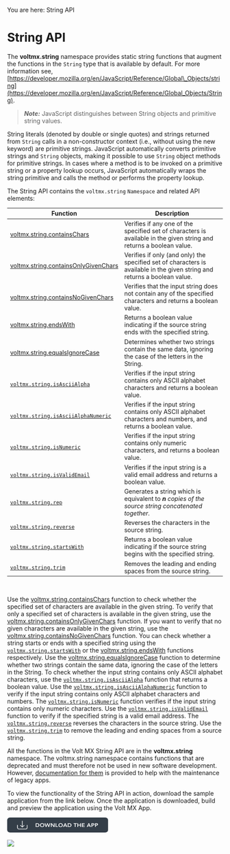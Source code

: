                             

You are here: String API

String API
==========

The **voltmx.string** namespace provides static string functions that augment the functions in the `String` type that is available by default. For more information see, [https://developer.mozilla.org/en/JavaScript/Reference/Global\_Objects/string](https://developer.mozilla.org/en/JavaScript/Reference/Global_Objects/String).

> **_Note:_** JavaScript distinguishes between String objects and primitive string values.

String literals (denoted by double or single quotes) and strings returned from `String` calls in a non-constructor context (i.e., without using the new keyword) are primitive strings. JavaScript automatically converts primitive strings and `String` objects, making it possible to use `String` object methods for primitive strings. In cases where a method is to be invoked on a primitive string or a property lookup occurs, JavaScript automatically wraps the string primitive and calls the method or performs the property lookup.

The String API contains the `voltmx.string` `Namespace` and related API elements:

  
| Function | Description |
| --- | --- |
| [voltmx.string.containsChars](voltmx.string_functions.md#volt-mx-string-containschars) | Verifies if any one of the specified set of characters is available in the given string and returns a boolean value. |
| [voltmx.string.containsOnlyGivenChars](voltmx.string_functions.md#volt-mx-string-containsonlygivenchars) | Verifies if only (and only) the specified set of characters is available in the given string and returns a boolean value. |
| [voltmx.string.containsNoGivenChars](voltmx.string_functions.md#volt-mx-string-containsnogivenchars) | Verifies that the input string does not contain any of the specified characters and returns a boolean value. |
| [voltmx.string.endsWith](voltmx.string_functions.md#volt-mx-string-endswith) | Returns a boolean value indicating if the source string ends with the specified string. |
| [voltmx.string.equalsIgnoreCase](voltmx.string_functions.md#volt-mx-string-equalsignorecase) | Determines whether two strings contain the same data, ignoring the case of the letters in the String. |
| [`voltmx.string.isAsciiAlpha`](voltmx.string_functions.md#volt-mx-string-isasciialpha) | Verifies if the input string contains only ASCII alphabet characters and returns a boolean value. |
| [`voltmx.string.isAsciiAlphaNumeric`](voltmx.string_functions.md#volt-mx-string-isasciialphanumeric) | Verifies if the input string contains only ASCII alphabet characters and numbers, and returns a boolean value. |
| [`voltmx.string.isNumeric`](voltmx.string_functions.md#volt-mx-string-isnumeric) | Verifies if the input string contains only numeric characters, and returns a boolean value. |
| [`voltmx.string.isValidEmail`](voltmx.string_functions.md#volt-mx-string-isvalidemail) | Verifies if the input string is a valid email address and returns a boolean value. |
| [`voltmx.string.rep`](voltmx.string_functions.md#volt-mx-string-rep) | Generates a string which is equivalent to _**n** copies of the source string concatenated together_. |
| [`voltmx.string.reverse`](voltmx.string_functions.md#volt-mx-string-reverse) | Reverses the characters in the source string. |
| [`voltmx.string.startsWith`](voltmx.string_functions.md#volt-mx-string-startswith) | Returns a boolean value indicating if the source string begins with the specified string. |
| [`voltmx.string.trim`](voltmx.string_functions.md#volt-mx-string-trim) | Removes the leading and ending spaces from the source string. |

 

Use the [voltmx.string.containsChars](voltmx.string_functions.md#volt-mx-string-containschars) function to check whether the specified set of characters are available in the given string. To verify that only a specified set of characters is available in the given string, use the [voltmx.string.containsOnlyGivenChars](voltmx.string_functions.md#volt-mx-string-containsonlygivenchars) function. If you want to verify that no given characters are available in the given string, use the [voltmx.string.containsNoGivenChars](voltmx.string_functions.md#volt-mx-string-containsnogivenchars) function. You can check whether a string starts or ends with a specified string using the [`voltmx.string.startsWith`](voltmx.string_functions.md#volt-mx-string-startswith) or the [voltmx.string.endsWith](voltmx.string_functions.md#volt-mx-string-endswith) functions respectively. Use the [voltmx.string.equalsIgnoreCase](voltmx.string_functions.md#volt-mx-string-equalsignorecase) function to determine whether two strings contain the same data, ignoring the case of the letters in the String. To check whether the input string contains only ASCII alphabet characters, use the [`voltmx.string.isAsciiAlpha`](voltmx.string_functions.md#volt-mx-string-isasciialpha) function that returns a boolean value. Use the [`voltmx.string.isAsciiAlphaNumeric`](voltmx.string_functions.md#volt-mx-string-isasciialphanumeric) function to verify if the input string contains only ASCII alphabet characters and numbers. The [`voltmx.string.isNumeric`](voltmx.string_functions.md#volt-mx-string-isnumeric) function verifies if the input string contains only numeric characters. Use the [`voltmx.string.isValidEmail`](voltmx.string_functions.md#volt-mx-string-isvalidemail) function to verify if the specified string is a valid email address. The [`voltmx.string.reverse`](voltmx.string_functions.md#volt-mx-string-reverse) reverses the characters in the source string. Use the [`voltmx.string.trim`](voltmx.string_functions.md#volt-mx-string-trim) to remove the leading and ending spaces from a source string.

All the functions in the Volt MX String API are in the **voltmx.string** namespace. The voltmx.string namespace contains functions that are deprecated and must therefore not be used in new software development. However, [documentation for them](voltmx.string_deprecated.md#/Content/voltmx.string_Deprecated.md) is provided to help with the maintenance of legacy apps.

To view the functionality of the String API in action, download the sample application from the link below. Once the application is downloaded, build and preview the application using the Volt MX App.  

[![](resources/images/download_button_08__002__236x35.png)](https://github.com/HCL-TECH-SOFTWARE/volt-mx-samples/tree/main/StringAPI)

![](resources/prettify/onload.png)
